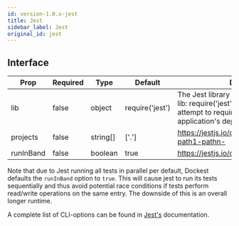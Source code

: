 ```yaml
---
id: version-1.0.x-jest
title: Jest
sidebar_label: Jest
original_id: jest
---
```


## Interface

| Prop      | Required | Type     | Default         | Description                                                                                                                                                  |
| --------- | -------- | -------- | --------------- | ------------------------------------------------------------------------------------------------------------------------------------------------------------ |
| lib       | false    | object   | require('jest') | The Jest library itself, typically passed as { lib: require('jest') }. If omitted, Dockest will attempt to require Jest from your application's dependencies |
| projects  | false    | string[] | ['.']           | https://jestjs.io/docs/en/cli.html#projects-path1-pathn-                                                                                                     |
| runInBand | false    | boolean  | true            | https://jestjs.io/docs/en/cli.html#runinband                                                                                                                 |

Note that due to Jest running all tests in parallel per default, Dockest defaults the `runInBand` option to `true`. This will cause jest to run its tests sequentially and thus avoid potential race conditions if tests perform read/write operations on the same entry. The downside of this is an overall longer runtime.

A complete list of CLI-options can be found in [Jest's](https://jestjs.io/docs/en/cli.html) documentation.
